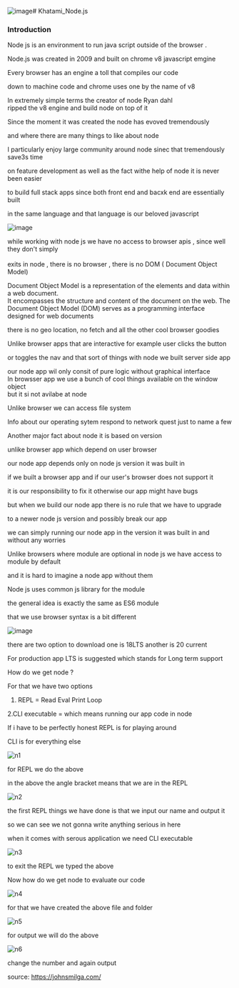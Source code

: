 ![image](https://github.com/C191068/Khatami_Node.js/assets/89090776/ff4130d5-1365-4c3d-97b2-89a018fa00b2)# Khatami_Node.js

### Introduction

Node js is an environment to run java script outside of the browser .<br>

Node.js was created in 2009 and built on chrome v8 javascript emgine <br>

Every browser has an engine a toll that compiles our code <br>

down to machine code and chrome uses one by the name of v8 <br>

In extremely simple terms the creator of node Ryan dahl <br>
 ripped the v8 engine and build node on top of it <br>

 Since the moment it was created the node has evoved tremendously <br>

 and where there are many things to like about node <br>

 I particularly enjoy large community around node sinec that tremendously save3s time <br>

 on feature development as well as the fact withe help of node it is never been easier <br>

 to build full stack apps since both front end and bacxk end are essentially built  <br>

 in the same language and that language is our beloved javascript <br>

![image](https://github.com/C191068/Khatami_Node.js/assets/89090776/109abdd4-62bc-422a-8908-f4ad77da3b6c)

 
while working with node js we have no access to browser apis , since well they don't simply <br>
\
exits in node , there is no browser , there is no DOM ( Document Object Model)  <br>

Document Object Model is a representation of the elements and data within a web document.<br>
It encompasses the structure and content of the document on the web. The Document Object Model (DOM) serves as a programming interface designed for web documents <br>
 
there is no geo location, no fetch and all the other cool browser goodies   <br>

Unlike browser apps that are interactive for example user clicks the button <br>

or toggles the nav and that sort of things with node we built server side app <br>

our node app wil only consit of pure logic without graphical interface <br>
 In browsser app we use a bunch of cool things available on the window object  <br>
but it si not avilabe at node <br>

Unlike browser we can access file system <br>

Info about our operating sytem respond to network quest just to name a few <br>

Another major fact about node it is based on version <br>

unlike browser app which depend on user browser <br>

our node app depends only on node js version it was built in  <br>

if we built a browser app and if our user's browser does not support it <br>

it is our responsibility to fix it otherwise our app might have bugs  <br>

but when we build our node app there is no rule that we have to upgrade <br>

to a newer node js version and possibly break our app  <br>

we can simply running our node app in the version it was built in and without any worries  <br>

Unlike browsers where module are optional in node js we have access to module by default <br>

and it is hard to imagine a node app without them <br>

Node js uses common js library for the module 

the general idea is exactly the same as ES6 module <br>

that we use browser syntax is a bit different <br>

![image](https://github.com/C191068/Khatami_Node.js/assets/89090776/0ee4033d-55de-4abf-ad95-e09564c5a470)

there are two option to download one is 18LTS another is 20 current <br>

For production app LTS is suggested which stands for Long term support <br>


How do we get node ? <br>

For that we have two options <br>

1. REPL = Read Eval Print Loop <br>

2.CLI executable = which means running our app code in node <br>

If i have to be perfectly honest REPL is for playing around <br>

CLI is for everything else <br>

![n1](https://github.com/C191068/Khatami_Node.js/assets/89090776/a3d393ad-e734-4cd4-8d09-57474fdd1df4)

for REPL we do the above <br>

in the above the angle bracket means that we are in the REPL <br>

![n2](https://github.com/C191068/Khatami_Node.js/assets/89090776/32a87137-9e12-42c8-9029-bdff4ce623dd)

the first REPL things we have done is that we input our name and output it <br>

so we can see we not  gonna write anything serious in here <br>

when it comes with serous application we need CLI executable 

![n3](https://github.com/C191068/Khatami_Node.js/assets/89090776/77c830a2-cc86-49c9-86dd-b2f9941be5ee)

to exit the REPL we typed the above <br>

Now how do we get node to evaluate our code <br>

![n4](https://github.com/C191068/Khatami_Node.js/assets/89090776/f02cbe4a-8691-4d72-a25f-7c43b8e2452e)

for that we have created the above file and folder <br>

![n5](https://github.com/C191068/Khatami_Node.js/assets/89090776/7361f0e0-35d4-4d6b-84df-010e632270d1)

for output we will do the above <br>

![n6](https://github.com/C191068/Khatami_Node.js/assets/89090776/8248f7c5-e269-4794-86e3-c6eb876e2df5)

change the number and again output <br>


source: https://johnsmilga.com/


 



 


